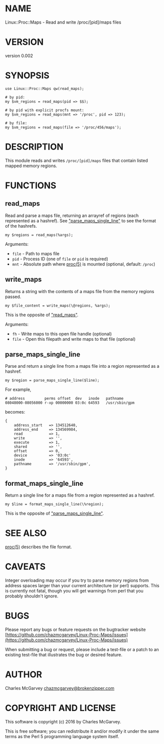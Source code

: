 # NAME

Linux::Proc::Maps - Read and write /proc/\[pid\]/maps files

# VERSION

version 0.002

# SYNOPSIS

    use Linux::Proc::Maps qw(read_maps);

    # by pid:
    my $vm_regions = read_maps(pid => $$);

    # by pid with explicit procfs mount:
    my $vm_regions = read_maps(mnt => '/proc', pid => 123);

    # by file:
    my $vm_regions = read_maps(file => '/proc/456/maps');

# DESCRIPTION

This module reads and writes `/proc/[pid]/maps` files that contain listed mapped memory regions.

# FUNCTIONS

## read\_maps

Read and parse a maps file, returning an arrayref of regions (each represented as a hashref). See
["parse\_maps\_single\_line"](#parse_maps_single_line) to see the format of the hashrefs.

    my $regions = read_maps(%args);

Arguments:

- `file` - Path to maps file
- `pid` - Process ID (one of `file` or `pid` is required)
- `mnt` - Absolute path where [proc(5)](http://man.he.net/man5/proc) is mounted (optional, default: `/proc`)

## write\_maps

Returns a string with the contents of a maps file from the memory regions passed.

    my $file_content = write_maps(\@regions, %args);

This is the opposite of ["read\_maps"](#read_maps).

Arguments:

- `fh` - Write maps to this open file handle (optional)
- `file` - Open this filepath and write maps to that file (optional)

## parse\_maps\_single\_line

Parse and return a single line from a maps file into a region represented as a hashref.

    my $region = parse_maps_single_line($line);

For example,

    # address         perms offset  dev   inode   pathname
    08048000-08056000 r-xp 00000000 03:0c 64593   /usr/sbin/gpm

becomes:

    {
        address_start   => 134512640,
        address_end     => 134569984,
        read            => 1,
        write           => '',
        execute         => 1,
        shared          => '',
        offset          => 0,
        device          => '03:0c'
        inode           => '64593',
        pathname        => '/usr/sbin/gpm',
    }

## format\_maps\_single\_line

Return a single line for a maps file from a region represented as a hashref.

    my $line = format_maps_single_line(\%region);

This is the opposite of ["parse\_maps\_single\_line"](#parse_maps_single_line).

# SEE ALSO

[proc(5)](http://man.he.net/man5/proc) describes the file format.

# CAVEATS

Integer overloading may occur if you try to parse memory regions from address spaces larger than
your current architecture (or perl) supports. This is currently not fatal, though you will get
warnings from perl that you probably shouldn't ignore.

# BUGS

Please report any bugs or feature requests on the bugtracker website
[https://github.com/chazmcgarvey/Linux-Proc-Maps/issues](https://github.com/chazmcgarvey/Linux-Proc-Maps/issues)

When submitting a bug or request, please include a test-file or a
patch to an existing test-file that illustrates the bug or desired
feature.

# AUTHOR

Charles McGarvey <chazmcgarvey@brokenzipper.com>

# COPYRIGHT AND LICENSE

This software is copyright (c) 2016 by Charles McGarvey.

This is free software; you can redistribute it and/or modify it under
the same terms as the Perl 5 programming language system itself.
